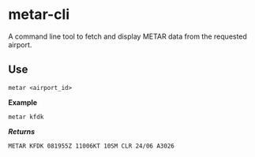 # metar-cli

A command line tool to fetch and display METAR data from the requested airport.

## Use

```
metar <airport_id>
```

**Example**

```
metar kfdk
```

***Returns***

```
METAR KFDK 081955Z 11006KT 10SM CLR 24/06 A3026
```

